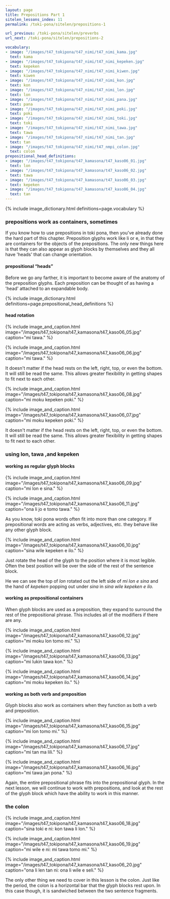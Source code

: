 ```yaml
---
layout: page
title: Prepositions Part 1
sitelen_lessons_index: 11
permalink: /toki-pona/sitelen/prepositions-1

url_previous: /toki-pona/sitelen/preverbs
url_next: /toki-pona/sitelen/prepositions-2

vocabulary:
- image: "/images/t47_tokipona/t47_nimi/t47_nimi_kama.jpg"
  text: kama
- image: "/images/t47_tokipona/t47_nimi/t47_nimi_kepeken.jpg"
  text: kepeken
- image: "/images/t47_tokipona/t47_nimi/t47_nimi_kiwen.jpg"
  text: kiwen
- image: "/images/t47_tokipona/t47_nimi/t47_nimi_kon.jpg"
  text: kon
- image: "/images/t47_tokipona/t47_nimi/t47_nimi_lon.jpg"
  text: lon
- image: "/images/t47_tokipona/t47_nimi/t47_nimi_pana.jpg"
  text: pana
- image: "/images/t47_tokipona/t47_nimi/t47_nimi_poki.jpg"
  text: poki
- image: "/images/t47_tokipona/t47_nimi/t47_nimi_toki.jpg"
  text: toki
- image: "/images/t47_tokipona/t47_nimi/t47_nimi_tawa.jpg"
  text: tawa
- image: "/images/t47_tokipona/t47_nimi/t47_nimi_tan.jpg"
  text: tan
- image: "/images/t47_tokipona/t47_nimi/t47_nmpi_colon.jpg"
  text: colon
prepositional_head_definitions:
- image: "/images/t47_tokipona/t47_kamasona/t47_kaso06_01.jpg"
  text: lon
- image: "/images/t47_tokipona/t47_kamasona/t47_kaso06_02.jpg"
  text: tawa
- image: "/images/t47_tokipona/t47_kamasona/t47_kaso06_03.jpg"
  text: kepeken
- image: "/images/t47_tokipona/t47_kamasona/t47_kaso06_04.jpg"
  text: tan
---
```


{% include image_dictionary.html definitions=page.vocabulary %}


### prepositions work as containers, sometimes

If you know how to use prepositions in toki pona, then you've already done the hard part of this chapter. Preposition glyphs work like li or e, in that they
    are containers for the objects of the prepositions. The only new things here is that they can also appear as glyph blocks by themselves and they all have
    'heads' that can change orientation.

#### prepositional “heads”

Before we go any farther, it is important to become aware of the anatomy of the preposition glyphs. Each preposition can be thought of as having a 'head' attached to an expandable body.

{% include image_dictionary.html definitions=page.prepositional_head_definitions %}

#### head rotation

{% include image_and_caption.html image="/images/t47_tokipona/t47_kamasona/t47_kaso06_05.jpg" caption="mi tawa." %}

{% include image_and_caption.html image="/images/t47_tokipona/t47_kamasona/t47_kaso06_06.jpg" caption="mi tawa." %}

It doesn't matter if the head rests on the left, right, top, or even the bottom. It will still be read the same. This allows greater flexibility in getting shapes to fit next to each other.

{% include image_and_caption.html image="/images/t47_tokipona/t47_kamasona/t47_kaso06_08.jpg" caption="mi moku kepeken poki." %}

{% include image_and_caption.html image="/images/t47_tokipona/t47_kamasona/t47_kaso06_07.jpg" caption="mi moku kepeken poki." %}

It doesn't matter if the head rests on the left, right, top, or even the bottom. It will still be read the same. This allows greater flexibility in getting shapes to fit next to each other.

### using  lon, tawa ,and  kepeken

#### working as regular glyph blocks

{% include image_and_caption.html image="/images/t47_tokipona/t47_kamasona/t47_kaso06_09.jpg" caption="mi lon e sina." %}

{% include image_and_caption.html image="/images/t47_tokipona/t47_kamasona/t47_kaso06_11.jpg" caption="ona li jo e tomo tawa." %}

As you know, toki pona words often fit into more than one category. If prepositional words are acting as verbs, adjectives, etc. they behave like any other glyph block.

{% include image_and_caption.html image="/images/t47_tokipona/t47_kamasona/t47_kaso06_10.jpg" caption="sina wile kepeken e ilo." %}

Just rotate the head of the glyph to the position where it is most legible. Often the best position will be over the side of the rest of the sentence block.

He we can see the top of _lon_ rotated out the left side of _mi lon e sina_ and the hand of _kepeken_ popping out under _sina_ in _sina wile kepeken e ilo._

#### working as prepositional containers

When glyph blocks are used as a preposition, they expand to surround the rest of the prepositional phrase. This includes all of the modifiers if there are any.

{% include image_and_caption.html image="/images/t47_tokipona/t47_kamasona/t47_kaso06_12.jpg" caption="mi moku lon tomo mi." %}

{% include image_and_caption.html image="/images/t47_tokipona/t47_kamasona/t47_kaso06_13.jpg" caption="mi lukin tawa kon." %}

{% include image_and_caption.html image="/images/t47_tokipona/t47_kamasona/t47_kaso06_14.jpg" caption="mi moku kepeken ilo." %}

#### working as both verb and preposition

Glyph blocks also work as containers when they function as both a verb and preposition.

{% include image_and_caption.html image="/images/t47_tokipona/t47_kamasona/t47_kaso06_15.jpg" caption="mi lon tomo mi." %}

{% include image_and_caption.html image="/images/t47_tokipona/t47_kamasona/t47_kaso06_17.jpg" caption="mi tan ma lili." %}

{% include image_and_caption.html image="/images/t47_tokipona/t47_kamasona/t47_kaso06_16.jpg" caption="mi tawa jan pona." %}

Again, the entire prepositional phrase fits into the prepositional glyph. In the next lesson, we will continue to work with prepositions, and look at the rest of the glyph block which have the ability to work in this manner.

### the colon

{% include image_and_caption.html image="/images/t47_tokipona/t47_kamasona/t47_kaso06_18.jpg" caption="sina toki e ni: kon tawa li lon." %}

{% include image_and_caption.html image="/images/t47_tokipona/t47_kamasona/t47_kaso06_19.jpg" caption="mi wile e ni: mi tawa tomo mi." %}

{% include image_and_caption.html image="/images/t47_tokipona/t47_kamasona/t47_kaso06_20.jpg" caption="ona li len tan ni: ona li wile e seli." %}

The only other thing we need to cover in this lesson is the colon. Just like the period, the colon is a horizontal bar that the glyph blocks rest upon. In this case though, it is sandwiched between the two sentence fragments.
